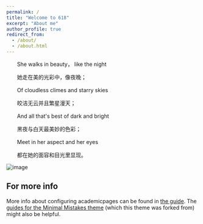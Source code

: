 ```yaml
---
permalink: /
title: "Welcome to 618"
excerpt: "About me"
author_profile: true
redirect_from: 
  - /about/
  - /about.html
---
```


　　She walks in beauty， like the night

　　她走在美的光彩中，像夜晚；

　　Of cloudless climes and starry skies

　　皎洁无云并且繁星漫天；

　　And all that's best of dark and bright

　　黑夜与白天最美妙的色彩；

　　Meet in her aspect and her eyes

　　都在她的面容和目光里显现。

![image](https://user-images.githubusercontent.com/54856248/118637147-0ea6e580-b808-11eb-80a0-82d4d2207217.png)

For more info
------
More info about configuring academicpages can be found in [the guide](http://ruanyanlin.cn/markdown/). The [guides for the Minimal Mistakes theme](https://mmistakes.github.io/minimal-mistakes/docs/configuration/) (which this theme was forked from) might also be helpful.
